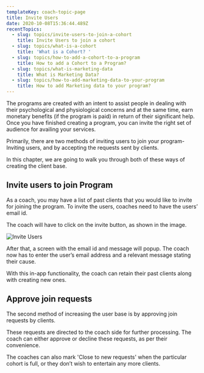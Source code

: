 ```yaml
---
templateKey: coach-topic-page
title: Invite Users
date: 2020-10-08T15:36:44.489Z
recentTopics:
  - slug: topics/invite-users-to-join-a-cohort
    title: Invite Users to join a cohort
  - slug: topics/what-is-a-cohort
    title: 'What is a Cohort? '
  - slug: topics/how-to-add-a-cohort-to-a-program
    title: How to add a Cohort to a Program?
  - slug: topics/what-is-marketing-data
    title: What is Marketing Data?
  - slug: topics/how-to-add-marketing-data-to-your-program
    title: How to add Marketing data to your program?
---
```

The programs are created with an intent to assist people in dealing with their psychological and physiological concerns and at the same time, earn monetary benefits (if the program is paid) in return of their significant help. Once you have finished creating a program, you can invite the right set of audience for availing your services. 

Primarily, there are two methods of inviting users to join your program- Inviting users, and by accepting the requests sent by clients. 

In this chapter, we are going to walk you through both of these ways of creating the client base.

## Invite users to join Program

As a coach, you may have a list of past clients that you would like to invite for joining the program. To invite the users, coaches need to have the users’ email id. 

The coach will have to click on the invite button, as shown in the image. 

![Invite Users](/img/select-cohort-i.png "Invite Users")

After that, a screen with the email id and message will popup. The coach now has to enter the user’s email address and a relevant message stating their cause. 

With this in-app functionality, the coach can retain their past clients along with creating new ones. 

## Approve join requests

The second method of increasing the user base is by approving join requests by clients.

These requests are directed to the coach side for further processing. The coach can either approve or decline these requests, as per their convenience.

The coaches can also mark 'Close to new requests' when the particular cohort is full, or they don’t wish to entertain any more clients.

